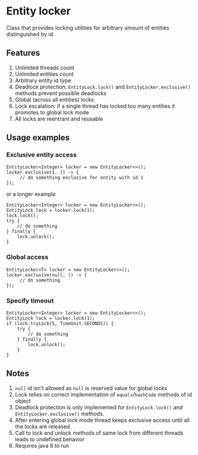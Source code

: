 # Entity locker

Class that provides locking utilities for arbitrary amount of entities distinguished by id.

## Features

  1. Unlimited threads count
  2. Unlimited entities count
  3. Arbitrary entity id type
  4. Deadlock protection: `EntityLock.lock()` and `EntityLocker.exclusive()` methods prevent possible deadlocks
  5. Global (across all entities) locks
  6. Lock escalation: if a single thread has locked too many entities it promotes to global lock mode
  7. All locks are reentrant and reusable

## Usage examples

### Exclusive entity access

    EntityLocker<Integer> locker = new EntityLocker<>();
    locker.exclusive(1, () -> {
         // do something exclusive for entity with id 1
    });

or a longer example


    EntityLocker<Integer> locker = new EntityLocker<>();
    EntityLock lock = locker.lock(1);
    lock.lock();
    try {
        // do something
    } finally {
        lock.unlock();
    }

### Global access

    EntityLocker<T> locker = new EntityLocker<>();
    locker.exclusive(null, () -> {
         // do something
    });

### Specify timeout

    EntityLocker<Integer> locker = new EntityLocker<>();
    EntityLock lock = locker.lock(1);
    if (lock.tryLock(5, TimeUnit.SECONDS)) {
        try {
            // do something
        } finally {
            lock.unlock();
        }
    }

## Notes

  1. `null` id isn't allowed as `null` is reserved value for global locks
  2. Lock relies on correct implementation of `equals`/`hashCode` methods of id object
  3. Deadlock protection is only implemented for `EntityLock.lock()` and `EntityLocker.exclusive()` methods.
  4. After entering global lock mode thread keeps exclusive access until all the locks are released
  5. Call to lock and unlock methods of same lock from different threads leads to undefined behavior
  6. Requires java 8 to run
